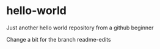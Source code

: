 # hello-world
Just another hello world repository from a github beginner

Change a bit for the branch readme-edits


